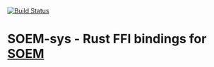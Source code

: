 [![Build Status](https://travis-ci.org/matwey/SOEM-sys.svg?branch=master)](https://travis-ci.org/matwey/SOEM-sys)

SOEM-sys - Rust FFI bindings for [SOEM](https://github.com/OpenEtherCATsociety/SOEM)
====================================================================================

